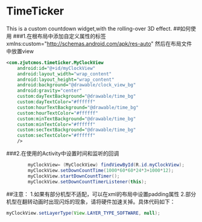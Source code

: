 # TimeTicker
This is a custom countdown widget,with the rolling-over 3D effect.
##如何使用
###1.在根布局中添加自定义属性的标签
xmlns:custom="http://schemas.android.com/apk/res-auto"
然后在布局文件中放置view
```xml
<com.zjutcmos.timeticker.MyClockView
    android:id="@+id/myClockView"
    android:layout_width="wrap_content"
    android:layout_height="wrap_content"
    android:background="@drawable/clock_view_bg"
    android:gravity="center"
    custom:dayTextBackground="@drawable/time_bg"
    custom:dayTextColor="#ffffff"
    custom:hourTextBackground="@drawable/time_bg"
    custom:hourTextColor="#ffffff"
    custom:minTextBackground="@drawable/time_bg"
    custom:minTextColor="#ffffff"
    custom:secTextBackground="@drawable/time_bg"
    custom:secTextColor="#ffffff"
    />
```
###2.在使用的Activity中设置时间和监听的回调
```java
        myClockView= (MyClockView) findViewById(R.id.myClockView);
        myClockView.setDownCountTime(1000*60*60*24*3+1000*12);
        myClockView.startDownCountTimer();
        myClockView.setDownCountTimerListener(this);
```
##注意：
1.如果有部分机型不适配，可以在xml的布局中设置padding属性
2.部分机型在翻转动画时出现闪烁的现象，请将硬件加速关掉。具体代码如下：
```java
myClockView.setLayerType(View.LAYER_TYPE_SOFTWARE, null);
```
